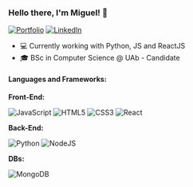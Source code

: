 ### Hello there, I'm Miguel! 👋

[![Portfolio](https://img.shields.io/badge/Portfolio-4285F4?style=for-the-badge&logo=googlechrome&logoColor=white)](https://migueldiascoelho.github.io/portfolio/saintmike)
[![LinkedIn](https://img.shields.io/badge/LinkedIn-0077B5?style=for-the-badge&logo=linkedin&logoColor=white)](https://www.linkedin.com/in/miguel-dias-coelho-b725562b0/)

- 💻 Currently working with Python, JS and ReactJS
- 🎓 BSc in Computer Science @ UAb - Candidate

#### Languages and Frameworks:

**Front-End:**

![JavaScript](https://img.shields.io/badge/-JavaScript-F7DF1E?style=flat-square&logo=javascript&logoColor=black)
![HTML5](https://img.shields.io/badge/-HTML5-E34F26?style=flat-square&logo=html5&logoColor=white)
![CSS3](https://img.shields.io/badge/-CSS3-1572B6?style=flat-square&logo=css3&logoColor=white)
![React](https://img.shields.io/badge/-React-61DAFB?style=flat-square&logo=react&logoColor=black)

**Back-End:**

![Python](https://img.shields.io/badge/-Python-3776AB?style=flat-square&logo=python&logoColor=white)
![NodeJS](https://img.shields.io/badge/-NodeJS-339933?style=flat-square&logo=Node.js&logoColor=white)

**DBs:**

![MongoDB](https://img.shields.io/badge/-MongoDB-47A248?style=flat-square&logo=mongodb&logoColor=white)



